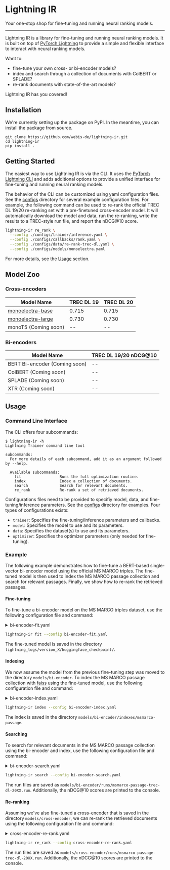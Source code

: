 # Lightning IR

Your one-stop shop for fine-tuning and running neural ranking models.

-----------------

Lightning IR is a library for fine-tuning and running neural ranking models. It is built on top of [PyTorch Lightning](https://lightning.ai/docs/pytorch/stable/) to provide a simple and flexible interface to interact with neural ranking models.

Want to:

- fine-tune your own cross- or bi-encoder models?
- index and search through a collection of documents with ColBERT or SPLADE?
- re-rank documents with state-of-the-art models?

Lightning IR has you covered!
  
## Installation

We're currently setting up the package on PyPI. In the meantime, you can install the package from source.

```
git clone https://github.com/webis-de/lightning-ir.git
cd lightning-ir
pip install .
```

## Getting Started

The easiest way to use Lightning IR is via the CLI. It uses the [PyTorch Lightning CLI](https://lightning.ai/docs/pytorch/stable/cli/lightning_cli.html#lightning-cli) and adds additional options to provide a unified interface for fine-tuning and running neural ranking models.

The behavior of the CLI can be customized using yaml configuration files. See the [configs](configs) directory for several example configuration files. For example, the following command can be used to re-rank the official TREC DL 19/20 re-ranking set with a pre-finetuned cross-encoder model. It will automatically download the model and data, run the re-ranking, write the results to a TREC-style run file, and report the nDCG@10 score.

```bash
lightning-ir re_rank \
  --config ./configs/trainer/inference.yaml \
  --config ./configs/callbacks/rank.yaml \
  --config ./configs/data/re-rank-trec-dl.yaml \
  --config ./configs/models/monoelectra.yaml
```

For more details, see the [Usage](#usage) section.

## Model Zoo

### Cross-encoders

| Model Name                                                          | TREC DL 19 | TREC DL 20 |
| ------------------------------------------------------------------- | ---------- | ---------- |
| [monoelectra-base](https://huggingface.co/webis/monoelectra-base)   | 0.715      | 0.715      |
| [monoelectra-large](https://huggingface.co/webis/monoelectra-large) | 0.730      | 0.730      |
| monoT5 (Coming soon)                                                | --         | --         |

### Bi-encoders

| Model Name                    | TREC DL 19/20 nDCG@10 |
| ----------------------------- | --------------------- |
| BERT Bi-encoder (Coming soon) | --                    |
| ColBERT (Coming soon)         | --                    |
| SPLADE (Coming soon)          | --                    |
| XTR (Coming soon)             | --                    |

## Usage

### Command Line Interface

The CLI offers four subcommands:

```
$ lightning-ir -h
Lightning Trainer command line tool

subcommands:
  For more details of each subcommand, add it as an argument followed by --help.

  Available subcommands:
    fit                 Runs the full optimization routine.
    index               Index a collection of documents.
    search              Search for relevant documents.
    re_rank             Re-rank a set of retrieved documents.
```

Configurations files need to be provided to specifiy model, data, and fine-tuning/inference parameters. See the [configs](configs) directory for examples. Four types of configurations exists:

- `trainer`: Specifies the fine-tuning/inference parameters and callbacks.
- `model`: Specifies the model to use and its parameters.
- `data`: Specifies the dataset(s) to use and its parameters.
- `optimizer`: Specifies the optimizer parameters (only needed for fine-tuning).

### Example

The following example demonstrates how to fine-tune a BERT-based single-vector bi-encoder model using the official MS MARCO triples. The fine-tuned model is then used to index the MS MARCO passage collection and search for relevant passages. Finally, we show how to re-rank the retrieved passages.

#### Fine-tuning

To fine-tune a bi-encoder model on the MS MARCO triples dataset, use the following configuration file and command:

<details>

<summary>bi-encoder-fit.yaml</summary>

```yaml
trainer:
  callbacks:
  - class_path: ModelCheckpoint
  max_epochs: 1
  max_steps: 100000
data:
  class_path: LightningIRDataModule
  init_args:
    train_batch_size: 32
    train_dataset:
      class_path: TupleDataset
      init_args:
        tuples_dataset: msmarco-passage/train/triples-small
model:
  class_path: BiEncoderModule
  init_args:
    model_name_or_path: bert-base-uncased
    config:
      class_path: BiEncoderConfig
    loss_functions:
    - class_path: RankNet
optimizer:
  class_path: AdamW
  init_args:
    lr: 1e-5
```

</details>

```bash
lightning-ir fit --config bi-encoder-fit.yaml
```

The fine-tuned model is saved in the directory `lightning_logs/version_X/huggingface_checkpoint/`.

#### Indexing

We now assume the model from the previous fine-tuning step was moved to the directory `models/bi-encoder`. To index the MS MARCO passage collection with [faiss](https://github.com/facebookresearch/faiss) using the fine-tuned model, use the following configuration file and command:

<details>

<summary>bi-encoder-index.yaml</summary>

```yaml
trainer:
  callbacks:
  - class_path: IndexCallback
    init_args:
        index_config:
          class_path: FaissFlatIndexConfig
model:
  class_path: BiEncoderModule
  init_args:
    model_name_or_path: models/bi-encoder
data:
  class_path: LightningIRDataModule
  init_args:
    num_workers: 1
    inference_batch_size: 256
    inference_datasets:
    - class_path: DocDataset
      init_args:
        doc_dataset: msmarco-passage
```

</details>

```bash
lightning-ir index --config bi-encoder-index.yaml
```

The index is saved in the directory `models/bi-encoder/indexes/msmarco-passage`.

#### Searching

To search for relevant documents in the MS MARCO passage collection using the bi-encoder and index, use the following configuration file and command:

<details>

<summary>bi-encoder-search.yaml</summary>

```yaml
trainer:
  callbacks:
  - class_path: RankCallback
model:
  class_path: BiEncoderModule
  init_args:
    model_name_or_path: models/bi-encoder
    index_dir: models/bi-encoder/indexes/msmarco-passage
    search_config:
      class_path: FaissFlatSearchConfig
      init_args:
        k: 100
    evaluation_metrics:
    - nDCG@10
data:
  class_path: LightningIRDataModule
  init_args:
    num_workers: 1
    inference_batch_size: 4
    inference_datasets:
    - class_path: QueryDataset
      init_args:
        query_dataset: msmarco-passage/trec-dl-2019/judged
    - class_path: QueryDataset
      init_args:
        query_dataset: msmarco-passage/trec-dl-2020/judged
```

</details>

```bash
lightning-ir search --config bi-encoder-search.yaml
```

The run files are saved as `models/bi-encoder/runs/msmarco-passage-trec-dl-20XX.run`. Additionally, the nDCG@10 scores are printed to the console.

#### Re-ranking

Assuming we've also fine-tuned a cross-encoder that is saved in the directory `models/cross-encoder`, we can re-rank the retrieved documents using the following configuration file and command:

<details>

<summary>cross-encoder-re-rank.yaml</summary>

```yaml
trainer:
  callbacks:
  - class_path: RankCallback
model:
  class_path: BiEncoderModule
  init_args:
    model_name_or_path: models/cross-encoder
    evaluation_metrics:
    - nDCG@10
data:
  class_path: LightningIRDataModule
  init_args:
    num_workers: 1
    inference_batch_size: 4
    inference_datasets:
    - class_path: RunDataset
      init_args:
        run_path_or_id: models/bi-encoder/runs/msmarco-passage-trec-dl-2019.run
        depth: 100
        sample_size: 100
        sampling_strategy: top
    - class_path: RunDataset
      init_args:
        run_path_or_id: models/bi-encoder/runs/msmarco-passage-trec-dl-2020.run
        depth: 100
        sample_size: 100
        sampling_strategy: top
```

</details>

```bash
lightning-ir re_rank --config cross-encoder-re-rank.yaml
```

The run files are saved as `models/cross-encoder/runs/msmarco-passage-trec-dl-20XX.run`. Additionally, the nDCG@10 scores are printed to the console.
